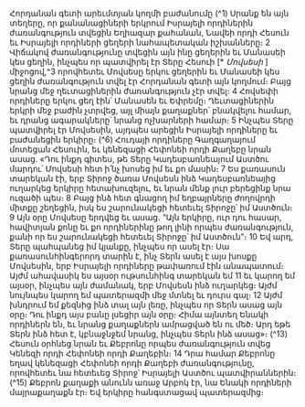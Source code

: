 
Հորդանան գետի արեւմտյան կողմի բաժանումը
(^1) Սրանք են այն տեղերը, որ քանանացիների երկրում Իսրայելի որդիներին ժառանգություն տվեցին Եղիազար
քահանան, Նավեի որդի Հեսուն եւ Իսրայելի որդիների ցեղերի նահապետական իշխանները։ 2 Վիճակով
ժառանգությունը տվեցին այն ինը ցեղերին եւ Մանասեի կես ցեղին, ինչպես որ պատվիրել էր Տերը Հեսուի [* _Մովսեսի_ ]
միջոցով,^3 որովհետեւ Մովսեսը երկու ցեղերին եւ Մանասեի կես ցեղին ժառանգություն տվել էր Հորդանան գետի այն
կողմում։ Բայց նրանց մեջ ղեւտացիներին ժառանգություն չէր տվել։ 4 Հովսեփի որդիները երկու ցեղ էին՝ Մանասեն եւ
Եփրեմը։ Ղեւտացիներին երկրի մեջ բաժին չտրվեց, այլ միայն քաղաքներ՝ բնակվելու համար, եւ դրանց ագարակները՝
նրանց ոչխարների համար։ 5 Ինչպես Տերը պատվիրել էր Մովսեսին, այդպես արեցին Իսրայելի որդիները եւ բաժանեցին
երկիրը։
(^6) Հուդայի որդիները Գաղգաղայում մոտեցան Հեսուին, եւ կենեզացի Հեփոնեի որդի Քաղեբը նրան ասաց. «Դու ինքդ
գիտես, թե Տերը Կադեսբառնեայում Աստծու մարդու՝ Մովսեսի հետ ի՛նչ խոսեց իմ եւ քո մասին։ 7 Ես քառասուն
տարեկան էի, երբ Տիրոջ ծառա Մովսեսն ինձ Կադեսբառնեայից ուղարկեց երկիրը հետախուզելու, եւ նրան մենք լուր
բերեցինք նրա ուզածի պես։ 8 Բայց ինձ հետ գնացող իմ եղբայրները ժողովրդի միտքը շեղեցին, իսկ ես շարունակեցի
հետեւել Տիրոջը՝ իմ Աստծուն։ 9 Այն օրը Մովսեսը երդվեց եւ ասաց. “Այն երկիրը, ուր դու հասար, հավիտյան քոնը եւ քո
որդիներինը թող լինի որպես ժառանգություն, քանի որ ես շարունակեցի հետեւել Տիրոջը՝ իմ Աստծուն”։ 10 Եվ արդ, Տերը
պահպանեց իմ կյանքը, ինչպես որ ասել էր։ Սա քառասունհինգերորդ տարին է, ինչ Տերն ասել է այս խոսքը Մովսեսին,
երբ Իսրայելի որդիները թափառում էին անապատում։ Այժմ ահավասիկ ես այսօր ութսունհինգ տարեկան եմ 11 եւ կարող
եմ այսօր, ինչպես այն ժամանակ, երբ Մովսեսն ինձ ուղարկեց։ Այժմ նույնպես կարող եմ պատերազմի մեջ մտնել եւ դուրս
գալ։ 12 Այժմ խնդրում եմ քեզնից ինձ տալ այն լեռը, ինչպես որ Տերն ասաց այն օրը։ Դու ինքդ այս բանը լսեցիր այն օրը։
Հիմա այնտեղ Ենակի որդիներն են, եւ նրանց քաղաքներն ամրացված են ու մեծ։ Արդ եթե Տերն ինձ հետ է, կբնաջնջեմ
նրանց, ինչպես Տերն ինձ ասաց»։
(^13) Հեսուն օրհնեց նրան եւ Քեբրոնը որպես ժառանգություն տվեց Կենեզի որդի Հեփոնեի որդի Քաղեբին։ 14 Դրա
համար Քեբրոնը եղավ կենեզացի Հեփոնեի որդի Քաղեբի ժառանգությունը, որովհետեւ նա հետեւեց Տիրոջ՝ Իսրայելի
Աստծու պատվիրաններին։
(^15) Քեբրոն քաղաքի անունն առաջ Արբոկ էր, նա Ենակի որդիների մայրաքաղաքն էր։ Եվ երկիրը հանգստացավ
պատերազմից։
